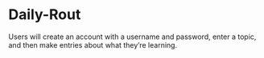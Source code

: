 # Daily-Rout
Users will create an account with a username and password, enter a topic, and then make entries about what they’re learning.
